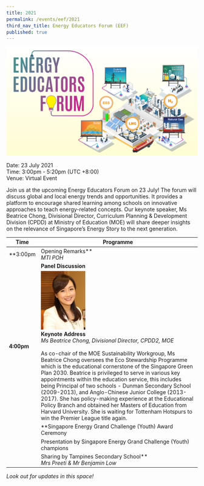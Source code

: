 ```yaml
---
title: 2021
permalink: /events/eef/2021
third_nav_title: Energy Educators Forum (EEF)
published: true
---
```

![EEF_2021](images/events/energy-educators-forum/EEF_2021_banner.jpg)

Date: 23 July 2021 <br/>
Time: 3:00pm - 5:20pm (UTC +8:00) <br/>
Venue: Virtual Event

Join us at the upcoming Energy Educators Forum on 23 July! The forum will discuss global and local energy trends and opportunities. It provides a platform to encourage shared learning among schools on innovative approaches to teach energy-related concepts. Our keynote speaker, Ms Beatrice Chong, Divisional Director, Curriculum Planning & Development Division (CPDD) at Ministry of Education (MOE) will share deeper insights on the relevance of Singapore’s Energy Story to the next generation. 



|Time|Programme|
----------------------|---------------------|
**3:00pm|Opening Remarks**<br/> _MTI POH_
| |**Panel Discussion**|
**4:00pm**| <img alt="Beatrice Chong" src="/images/events/energy-educators-forum/EEF_2021_DCPDprofile.png" style="max-height: 154px; max-width:117px;"> <br/> **Keynote Address** <br/>_Ms Beatrice Chong, Divisional Director, CPDD2, MOE_ <br/><br/>  As co-chair of the MOE Sustainability Workgroup, Ms Beatrice Chong oversees the Eco Stewardship Programme which is the educational cornerstone of the Singapore Green Plan 2030. Beatrice is privileged to serve in various key appointments within the education service, this includes being Principal of two schools - Dunman Secondary School (2009-2013), and Anglo-Chinese Junior College (2013-2017). She has policy-making experience at the Educational Policy Branch and obtained her Masters of Education from Harvard University. She is waiting for Tottenham Hotspurs to win the Premier League title again.
| |**Singapore Energy Grand Challenge (Youth) Award Ceremony
| |Presentation by Singapore Energy Grand Challenge (Youth) champions
| |Sharing by Tampines Secondary School** <br/> _Mrs Preeti & Mr Benjamin Low_| 


_Look out for updates in this space!_
